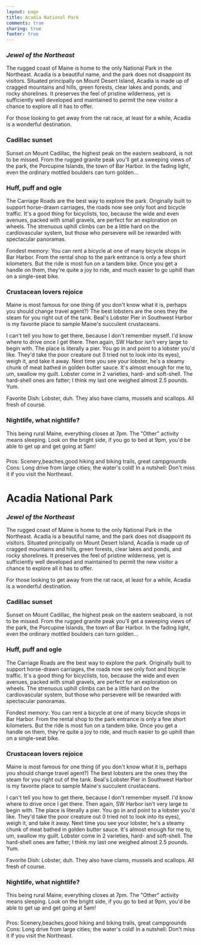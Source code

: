 ```yaml
---
layout: page
title: Acadia National Park
comments: true
sharing: true
footer: true
---
```

<h3><em>Jewel of the Northeast</em></h3>

The rugged coast of Maine is home to the only National Park in the Northeast. Acadia is a beautiful name, and the park does not disappoint its visitors. Situated principally on Mount Desert Island, Acadia is made up of cragged mountains and hills, green forests, clear lakes and ponds, and rocky shorelines. It preserves the feel of pristine wilderness, yet is sufficiently well developed and maintained to permit the new visitor a chance to explore all it has to offer.

For those looking to get away from the rat race, at least for a while, Acadia is a wonderful destination.

<h3>Cadillac sunset</h3>

Sunset on Mount Cadillac, the highest peak on the eastern seaboard, is not to be missed. From the rugged granite peak you'll get a sweeping views of the park, the Porcupine Islands, the town of Bar Harbor. In the fading light, even the ordinary mottled boulders can turn golden...

<h3>Huff, puff and ogle</h3>

The Carriage Roads are the best way to explore the park. Originally built to support horse-drawn carriages, the roads now see only foot and bicycle traffic. It's a good thing for bicyclists, too, because the wide and even avenues, packed with small gravels, are perfect for an exploration on wheels. The strenuous uphill climbs can be a little hard on the cardiovascular system, but those who persevere will be rewarded with spectacular panoramas. 

Fondest memory: You can rent a bicycle at one of many bicycle shops in Bar Harbor. From the rental shop to the park entrance is only a few short kilometers. But the ride is most fun on a tandem bike. Once you get a handle on them, they're quite a joy to ride, and much easier to go uphill than on a single-seat bike.

<h3>Crustacean lovers rejoice</h3>

Maine is most famous for one thing (if you don't know what it is, perhaps you should change travel agent?) The best lobsters are the ones they the steam for you right out of the tank. Beal's Lobster Pier in Southwest Harbor is my favorite place to sample Maine's succulent crustaceans.

I can't tell you how to get there, because I don't remember myself. I'd know where to drive once I get there. Then again, SW Harbor isn't very large to begin with. The place is literally a pier. You go in and point to a lobster you'd like. They'd take the poor creature out (I tried not to look into its eyes), weigh it, and take it away. Next time you see your lobster, he's a steamy chunk of meat bathed in golden butter sauce. It's almost enough for me to, um, swallow my guilt. Lobster come in 2 varieties, hard- and soft-shell. The hard-shell ones are fatter; I think my last one weighed almost 2.5 pounds. Yum. 

Favorite Dish: Lobster, duh. They also have clams, mussels and scallops. All fresh of course.

<h3>Nightlife, what nightlife?</h3>

This being rural Maine, everything closes at 7pm. The "Other" activity means sleeping. Look on the bright side, if you go to bed at 9pm, you'd be able to get up and get going at 5am!

<h3></h3>

<h3></h3>


Pros: Scenery,beaches,good hiking and biking trails, great campgrounds
Cons: Long drive from large cities; the water's cold!
In a nutshell: Don't miss it if you visit the Northeast.
<h1>Acadia National Park</h1>
<h3><em>Jewel of the Northeast</em></h3>

The rugged coast of Maine is home to the only National Park in the Northeast. Acadia is a beautiful name, and the park does not disappoint its visitors. Situated principally on Mount Desert Island, Acadia is made up of cragged mountains and hills, green forests, clear lakes and ponds, and rocky shorelines. It preserves the feel of pristine wilderness, yet is sufficiently well developed and maintained to permit the new visitor a chance to explore all it has to offer.

For those looking to get away from the rat race, at least for a while, Acadia is a wonderful destination.

<h3>Cadillac sunset</h3>

Sunset on Mount Cadillac, the highest peak on the eastern seaboard, is not to be missed. From the rugged granite peak you'll get a sweeping views of the park, the Porcupine Islands, the town of Bar Harbor. In the fading light, even the ordinary mottled boulders can turn golden...

<h3>Huff, puff and ogle</h3>

The Carriage Roads are the best way to explore the park. Originally built to support horse-drawn carriages, the roads now see only foot and bicycle traffic. It's a good thing for bicyclists, too, because the wide and even avenues, packed with small gravels, are perfect for an exploration on wheels. The strenuous uphill climbs can be a little hard on the cardiovascular system, but those who persevere will be rewarded with spectacular panoramas. 

Fondest memory: You can rent a bicycle at one of many bicycle shops in Bar Harbor. From the rental shop to the park entrance is only a few short kilometers. But the ride is most fun on a tandem bike. Once you get a handle on them, they're quite a joy to ride, and much easier to go uphill than on a single-seat bike.

<h3>Crustacean lovers rejoice</h3>

Maine is most famous for one thing (if you don't know what it is, perhaps you should change travel agent?) The best lobsters are the ones they the steam for you right out of the tank. Beal's Lobster Pier in Southwest Harbor is my favorite place to sample Maine's succulent crustaceans.

I can't tell you how to get there, because I don't remember myself. I'd know where to drive once I get there. Then again, SW Harbor isn't very large to begin with. The place is literally a pier. You go in and point to a lobster you'd like. They'd take the poor creature out (I tried not to look into its eyes), weigh it, and take it away. Next time you see your lobster, he's a steamy chunk of meat bathed in golden butter sauce. It's almost enough for me to, um, swallow my guilt. Lobster come in 2 varieties, hard- and soft-shell. The hard-shell ones are fatter; I think my last one weighed almost 2.5 pounds. Yum. 

Favorite Dish: Lobster, duh. They also have clams, mussels and scallops. All fresh of course.

<h3>Nightlife, what nightlife?</h3>

This being rural Maine, everything closes at 7pm. The "Other" activity means sleeping. Look on the bright side, if you go to bed at 9pm, you'd be able to get up and get going at 5am!

<h3></h3>

<h3></h3>


Pros: Scenery,beaches,good hiking and biking trails, great campgrounds
Cons: Long drive from large cities; the water's cold!
In a nutshell: Don't miss it if you visit the Northeast.
